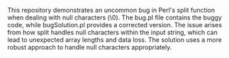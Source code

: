 This repository demonstrates an uncommon bug in Perl's split function when dealing with null characters (\0). The bug.pl file contains the buggy code, while bugSolution.pl provides a corrected version.  The issue arises from how split handles null characters within the input string, which can lead to unexpected array lengths and data loss. The solution uses a more robust approach to handle null characters appropriately.